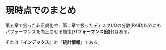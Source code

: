 # 現時点でのまとめ

第五章で扱った非正規化や、第二章で扱ったディスクI/Oの分散(RAID)以外にもパフォーマンスを向上させる施策(**パフォーマンス設計**)はある。

それは『**インデックス**』と『**統計情報**』である。